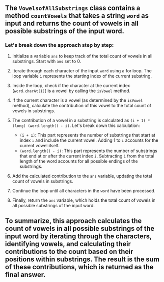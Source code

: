 ## The `VowelsofAllSubstrings` class contains a method `countVowels` that takes a string `word` as input and returns the count of vowels in all possible substrings of the input word. 

### Let's break down the approach step by step:

1. Initialize a variable `ans` to keep track of the total count of vowels in all substrings. Start with `ans` set to 0.

2. Iterate through each character of the input `word` using a for loop. The loop variable `i` represents the starting index of the current substring.

3. Inside the loop, check if the character at the current index (`word.charAt(i)`) is a vowel by calling the `isVowel` method.

4. If the current character is a vowel (as determined by the `isVowel` method), calculate the contribution of this vowel to the total count of vowels in substrings.

5. The contribution of a vowel in a substring is calculated as `(i + 1) * (long) (word.length() - i)`. Let's break down this calculation:
   - `(i + 1)`: This part represents the number of substrings that start at index `i` and include the current vowel. Adding 1 to `i` accounts for the current vowel itself.
   - `(word.length() - i)`: This part represents the number of substrings that end at or after the current index `i`. Subtracting `i` from the total length of the word accounts for all possible endings of the substrings.

6. Add the calculated contribution to the `ans` variable, updating the total count of vowels in substrings.

7. Continue the loop until all characters in the `word` have been processed.

8. Finally, return the `ans` variable, which holds the total count of vowels in all possible substrings of the input word.

## To summarize, this approach calculates the count of vowels in all possible substrings of the input word by iterating through the characters, identifying vowels, and calculating their contributions to the count based on their positions within substrings. The result is the sum of these contributions, which is returned as the final answer.
